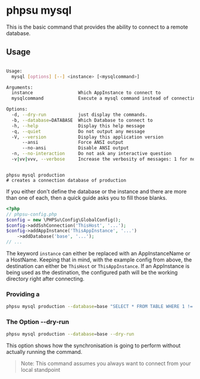 # phpsu mysql

This is the basic command that provides the ability to connect to a remote database.

## Usage

```bash

Usage:
  mysql [options] [--] <instance> [<mysqlcommand>]

Arguments:
  instance                 Which AppInstance to connect to
  mysqlcommand             Execute a mysql command instead of connecting to it

Options:
  -d, --dry-run            just display the commands.
  -b, --database=DATABASE  Which Database to connect to
  -h, --help               Display this help message
  -q, --quiet              Do not output any message
  -V, --version            Display this application version
      --ansi               Force ANSI output
      --no-ansi            Disable ANSI output
  -n, --no-interaction     Do not ask any interactive question
  -v|vv|vvv, --verbose     Increase the verbosity of messages: 1 for normal output, 2 for more verbose output and 3 for debug

```

```shell script

phpsu mysql production
# creates a connection database of production

```

If you either don't define the database or the instance and there are more than one of each, then a quick guide asks you to fill those blanks.

```php
<?php
// phpsu-config.php
$config = new \PHPSu\Config\GlobalConfig();
$config->addSshConnection('ThisHost', '...');
$config->addAppInstance('ThisAppInstance', '...')
    ->addDatabase('base', '...');
// ...
```

The keyword `instance` can either be replaced with an AppInstanceName or a HostName. 
Keeping that in mind, with the example config from above, the destination can either be ``ThisHost``  or ``ThisAppInstance``.
If an AppInstance is being used as the destination, the configured path will be the working directory right after connecting.

### Providing a <mysqlcommand>

```bash
phpsu mysql production --database=base "SELECT * FROM TABLE WHERE 1 != 1"
```

### The Option --dry-run

```bash
phpsu mysql production --database=base --dry-run
``` 

This option shows how the synchronisation is going to perform without actually running the command.  

> Note:
> This command assumes you always want to connect from your local standpoint
